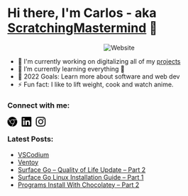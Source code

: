 # Hi there, I'm Carlos - aka [ScratchingMastermind][website] 👋

<center>

![Website](https://img.shields.io/website?label=Passivetechie&logo=googlechrome&logoColor=44cc11&style=for-the-badge&url=https%3A%2F%2Fpassivetechie.com%2F)

</center>

- 🔭 I'm currently working on digitalizing all of my [projects][website1]
- 🌱 I’m currently learning everything 🤣
- 🥅 2022 Goals: Learn more about software and web dev
- ⚡ Fun fact: I like to lift weight, cook and watch anime.

### Connect with me:

[<img align="left" alt="Website" width="22px" src="./images/google_chrome.svg" style="padding-right:10px;" />][website]
[<img align="left" alt="LinkedIn" width="22px" src="./images/linkedin.svg" style="padding-right:10px;"/>][linkedin]
[<img align="left" alt="Instagram" width="22px" src="./images/instagram.svg" style="padding-right:10px;"/>][instagram]
<br/>

### Latest Posts:

<!-- BLOG-POST-LIST:START -->
- [VSCodium](https://passivetechie.com/vscodium/)
- [Ventoy](https://passivetechie.com/ventoy/)
- [Surface Go – Quality of Life Update – Part 2](https://passivetechie.com/surface-go-quality-of-life-update-part-2/)
- [Surface Go Linux Installation Guide – Part 1](https://passivetechie.com/surface-go-linux-installation-guide-part-1/)
- [Programs Install With Chocolatey – Part 2](https://passivetechie.com/programs-install-with-chocolatey-part-2/)
<!-- BLOG-POST-LIST:END -->

<!-- Definitions -->

[website]: https://passivetechie.com/
[website1]: https://passivetechie.com/projects/
[linkedin]: https://linkedin.com/in/jcarlosbernardo
[instagram]: https://instagram.com/scratchin_mastermind
